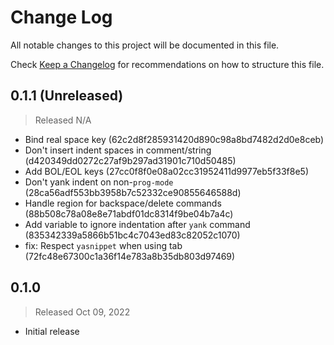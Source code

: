 # Change Log

All notable changes to this project will be documented in this file.

Check [Keep a Changelog](http://keepachangelog.com/) for recommendations on how to structure this file.


## 0.1.1 (Unreleased)
> Released N/A

* Bind real space key (62c2d8f285931420d890c98a8bd7482d2d0e8ceb)
* Don't insert indent spaces in comment/string (d420349dd0272c27af9b297ad31901c710d50485)
* Add BOL/EOL keys (27cc0f8f0e08a02cc31952411d9977eb5f33f8e5)
* Don't yank indent on non-`prog-mode` (28ca56adf553bb3958b7c52332ce90855646588d)
* Handle region for backspace/delete commands (88b508c78a08e8e71abdf01dc8314f9be04b7a4c)
* Add variable to ignore indentation after `yank` command (835342339a5866b51bc4c7043ed83c82052c1070)
* fix: Respect `yasnippet` when using tab (72fc48e67300c1a36f14e783a8b35db803d97469)

## 0.1.0
> Released Oct 09, 2022

* Initial release
